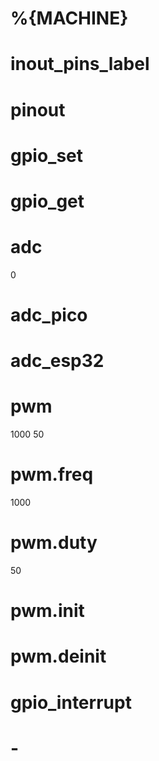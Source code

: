 # %{MACHINE}
<category name="%{MACHINE}">

# inout_pins_label
<category name="In/Out Pins">
<label text="In/Out Pins"></label>

# pinout
<block type="pinout"></block>

# gpio_set
<block type="gpio_set">
  <value name="pin">
    <shadow type="pinout">
      <field name="PIN"></field>
    </shadow>
  </value>
  <value name="value">
    <shadow type="logic_boolean">
      <field name="BOOL"></field>
    </shadow>
  </value>
</block>

# gpio_get
<block type="gpio_get">
  <value name="pin">
    <shadow type="pinout">
      <field name="PIN"></field>
    </shadow>
  </value>
  <value name="pullup">
    <shadow type="logic_boolean">
      <field name="BOOL"></field>
    </shadow>
  </value>
</block>

# adc
<block type="adc">
 <value name="pin">
    <shadow type="math_number">
      <field name="NUM">0</field>
    </shadow>
  </value>
</block>

# adc_pico
<block type="adc_pico">
  <value name="pin">
    <shadow type="pinout">
      <field name="PIN"></field>
    </shadow>
  </value>
</block>

# adc_esp32
<block type="adc_esp32">
 <value name="pin">
    <shadow type="pinout">
      <field name="PIN"></field>
    </shadow>
  </value>
</block>

# pwm
<block type="pwm">
  <value name="pin">
    <shadow type="pinout">
      <field name="PIN"></field>
    </shadow>
  </value>
  <value name="frequency">
    <shadow type="math_number">
      <field name="NUM">1000</field>
    </shadow>
  </value>
  <value name="duty">
    <shadow type="math_number">
      <field name="NUM">50</field>
    </shadow>
  </value>
</block>

# pwm.freq
<block type="pwm.freq">
  <value name="frequency">
    <shadow type="math_number">
      <field name="NUM">1000</field>
    </shadow>
  </value>
</block>

# pwm.duty
<block type="pwm.duty">
  <value name="duty">
    <shadow type="math_number">
      <field name="NUM">50</field>
    </shadow>
  </value>
</block>

# pwm.init
<block type="pwm.init">
  <value name="pin">
    <shadow type="pinout">
      <field name="PIN"></field>
    </shadow>
  </value>
</block>

# pwm.deinit
<block type="pwm.deinit"></block>

# gpio_interrupt
<block type="gpio_interrupt">
  <value name="pin">
    <shadow type="pinout">
      <field name="PIN"></field>
    </shadow>
  </value>
</block>

# -
